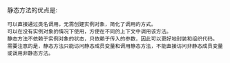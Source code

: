 静态方法的优点是:

    可以直接通过类名调用，无需创建实例对象，简化了调用的方式。
    可以在没有实例对象的情况下使用，方便在不同的上下文中调用该方法。
    静态方法不依赖于实例对象的状态，只依赖于传入的参数，因此可以更好地封装和组织代码。
    需要注意的是，静态方法只能访问静态成员变量和调用静态方法，不能直接访问非静态成员变量或调用非静态方法。